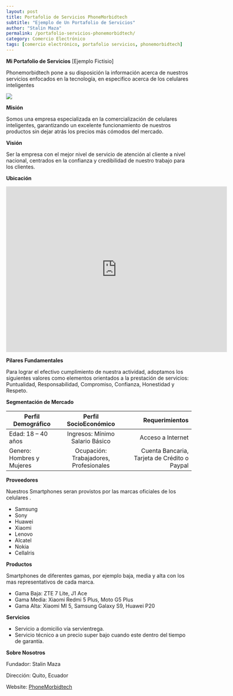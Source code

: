 ```yaml
---
layout: post
title: Portafolio de Servicios PhoneMorbidtech
subtitle: "Ejemplo de Un Portafolio de Servicios"
author: "Stalin Maza"
permalink: /portafolio-servicios-phonemorbidtech/
category: Comercio Electrónico
tags: [comercio electrónico, portafolio servicios, phonemorbidtech]
---
```


**Mi Portafolio de Servicios** [Ejemplo Fictisio]

Phonemorbidtech pone a su disposición la información acerca de nuestros servicios enfocados en la tecnología,
en especifico acerca de los celulares inteligentes

<img src="{{ site.baseurl }}/images/portafolio-phm-1.jpg"/>

**Misión**

Somos una empresa especializada en la comercialización de celulares inteligentes,
garantizando un excelente funcionamiento de nuestros productos sin dejar 
atrás los precios más cómodos del mercado.

**Visión**

Ser la empresa con el mejor nivel de servicio de atención al cliente a nivel nacional, centrados en la confianza
y credibilidad de nuestro trabajo para los clientes.

**Ubicación**

<iframe src="https://www.google.com/maps/embed?pb=!1m10!1m8!1m3!1d2372.3581256317707!2d-78.4337532167148!3d-0.07516478539415822!3m2!1i1024!2i768!4f13.1!5e0!3m2!1ses-419!2sec!4v1545102779449" width="600" height="450" frameborder="0" style="border:0" allowfullscreen></iframe>
<br/>

**Pilares Fundamentales**

Para lograr el efectivo cumplimiento de nuestra actividad, adoptamos los siguientes valores 
como elementos orientados a la prestación de servicios: Puntualidad, Responsabilidad,
Compromiso, Confianza, Honestidad y Respeto.

**Segmentación de Mercado**

| Perfil Demográfico   | Perfil SocioEconómico | Requerimientos|
| ------------- |:-------------:| -------:|
| Edad: 18 – 40 años | Ingresos: Mínimo Salario Básico  | Acceso a Internet |
| Genero: Hombres y Mujeres | Ocupación: Trabajadores, Profesionales | Cuenta Bancaria, Tarjeta de Crédito o Paypal |

**Proveedores**

Nuestros Smartphones seran provistos por las marcas oficiales de los celulares .

- Samsung
- Sony
- Huawei
- Xiaomi
- Lenovo
- Alcatel
- Nokia
- CellaIris

**Productos**

Smartphones de diferentes gamas, por ejemplo baja, media y alta con los mas representativos de cada marca.

- Gama Baja: ZTE 7 Lite, J1 Ace
- Gama Media: Xiaomi Redmi 5 Plus, Moto G5 Plus
- Gama Alta: Xiaomi MI 5, Samsung Galaxy S9, Huawei P20

**Servicios**

- Servicio a domicilio vía servientrega.
- Servicio técnico a un precio super bajo cuando este dentro del tiempo de garantía.

**Sobre Nosotros**

Fundador: Stalin Maza

Dirección: Quito, Ecuador

Website: <a href="https://phonemorbidtech.blogspot.com/" target="_blank">PhoneMorbidtech</a>




